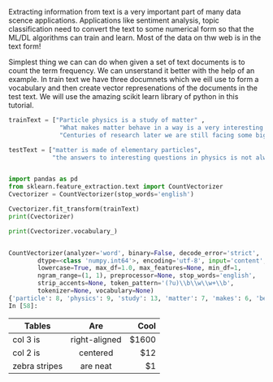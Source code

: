 
Extracting information from text is a very important part of many data scence applications. Applications like sentiment analysis, topic classification need to convert the text to some numerical form so that the ML/DL algorithms can train and learn. Most of the data on thw web is in the text form! 

Simplest thing we can can do when given a set of text documents is to count the term frequency. We can unserstand it better with the help of an example. In train text we have three documnets which we eill use to form a vocabulary and then create vector represenations of the documents in the test text. We will use the amazing scikit learn library of python in this tutorial. 


```python
trainText = ["Particle physics is a study of matter" , 
              "What makes matter behave in a way is a very interesting question",
              "Centuries of research later we are still facing some big questions"]

testText = ["matter is made of elementary particles", 
            "the answers to interesting questions in physics is not always an easy find"]
```


```python

import pandas as pd
from sklearn.feature_extraction.text import CountVectorizer
Cvectorizer = CountVectorizer(stop_words='english')

Cvectorizer.fit_transform(trainText)
print(Cvectorizer)

print(Cvectorizer.vocabulary_)

```

```python

CountVectorizer(analyzer='word', binary=False, decode_error='strict',
        dtype=<class 'numpy.int64'>, encoding='utf-8', input='content',
        lowercase=True, max_df=1.0, max_features=None, min_df=1,
        ngram_range=(1, 1), preprocessor=None, stop_words='english',
        strip_accents=None, token_pattern='(?u)\\b\\w\\w+\\b',
        tokenizer=None, vocabulary=None)
{'particle': 8, 'physics': 9, 'study': 13, 'matter': 7, 'makes': 6, 'behave': 0, 'way': 14, 'interesting': 4, 'question': 10, 'centuries': 2, 'research': 12, 'later': 5, 'facing': 3, 'big': 1, 'questions': 11}
In [58]:

```




| Tables        | Are           | Cool  |
| ------------- |:-------------:| -----:|
| col 3 is      | right-aligned | $1600 |
| col 2 is      | centered      |   $12 |
| zebra stripes | are neat      |    $1 |


